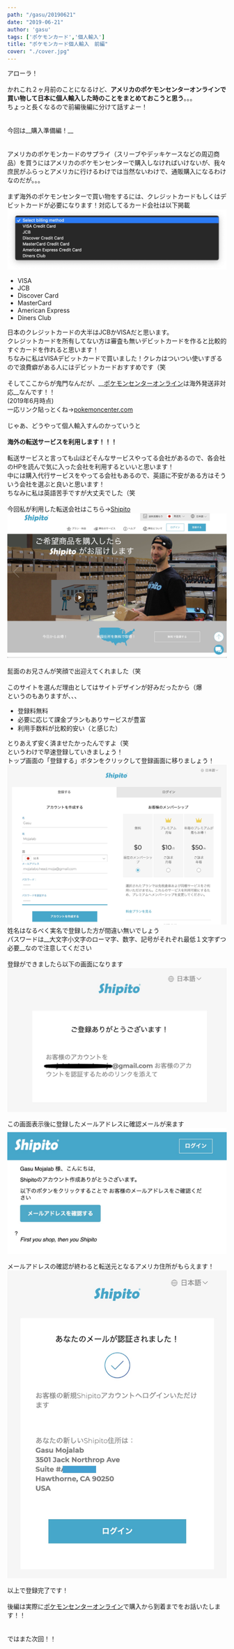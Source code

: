 ```yaml
---
path: "/gasu/20190621"
date: "2019-06-21"
author: 'gasu'
tags: ['ポケモンカード','個人輸入']
title: "ポケモンカード個人輸入　前編"
cover: "./cover.jpg"
---
```

アローラ！<br>
<br>
かれこれ２ヶ月前のことになるけど、__アメリカのポケモンセンターオンラインで買い物して日本に個人輸入した時のことをまとめておこうと思う__。。。<br>
ちょっと長くなるので前編後編に分けて話すよー！<br>
<br>
<br>
今回は__購入準備編！__<br>
<br>
<br>
アメリカのポケモンカードのサプライ（スリーブやデッキケースなどの周辺商品）を買うにはアメリカのポケモンセンターで購入しなければいけないが、我々庶民がふらっとアメリカに行けるわけでは当然ないわけで、通販購入になるわけなのだが。。。<br>
<br>
まず海外のポケモンセンターで買い物をするには、クレジットカードもしくはデビットカードが必要になります！対応してるカード会社は以下掲載<br>
![支払い方法](./select_billing.jpg)
- VISA
- JCB
- Discover Card
- MasterCard
- American Express
- Diners Club

日本のクレジットカードの大半はJCBかVISAだと思います。<br>
クレジットカードを所有してない方は審査も無いデビットカードを作ると比較的すぐカードを作れると思います！<br>
ちなみに私はVISAデビットカードで買いました！クレカはついつい使いすぎるので浪費癖がある人にはデビットカードおすすめです（笑<br>
<br>
そしてここからが鬼門なんだが、__[ポケモンセンターオンライン](https://pokemoncenter.com)は海外発送非対応__なんです！！<br>
(2019年6月時点)<br>
一応リンク貼っとくね→[pokemoncenter.com](https://pokemoncenter.com)<br>
<br>
じゃあ、どうやって個人輸入すんのかっていうと<br>
<br>
__海外の転送サービスを利用します！！！__<br>
<br>
転送サービスと言っても山ほどそんなサービスやってる会社があるので、各会社のHPを読んで気に入った会社を利用するといいと思います！<br>
中には購入代行サービスをやってる会社もあるので、英語に不安がある方はそういう会社を選ぶと良いと思います！<br>
ちなみに私は英語苦手ですが大丈夫でした（笑<br>
<br>
今回私が利用した転送会社はこちら→[Shipito](https://www.shipito.com/ja)
[![Shipito](./shipito.jpg)](https://www.shipito.com/ja)<br>
<br>
髭面のお兄さんが笑顔で出迎えてくれました（笑<br>
<br>
このサイトを選んだ理由としてはサイトデザインが好みだったから（爆<br>
というのもありますが、、、<br>
- 登録料無料
- 必要に応じて課金プランもありサービスが豊富
- 利用手数料が比較的安い（と感じた）

とりあえず安く済ませたかったんですよ（笑<br>
というわけで早速登録していきましょう！<br>
トップ画面の「登録する」ボタンをクリックして登録画面に移りましょう！<br>
![Shipito登録画面](./shipito_sign_up.jpg)
姓名はなるべく実名で登録した方が間違い無いでしょう<br>
パスワードは__大文字小文字のローマ字、数字、記号がそれぞれ最低１文字ずつ必要__なので注意してください<br>
<br>
登録ができましたら以下の画面になります<br>
![登録完了](./done_sign_up.jpg)

この画面表示後に登録したメールアドレスに確認メールが来ます<br>
![メール確認](./confirm_email.jpg)

メールアドレスの確認が終わると転送元となるアメリカ住所がもらえます！<br>
![登録完了](./shipito_complete.jpg)

以上で登録完了です！<br>
<br>
後編は実際に[ポケモンセンターオンライン](https://pokemoncenter.com)で購入から到着までをお話いたします！！<br>
<br>
<br>
ではまた次回！！
